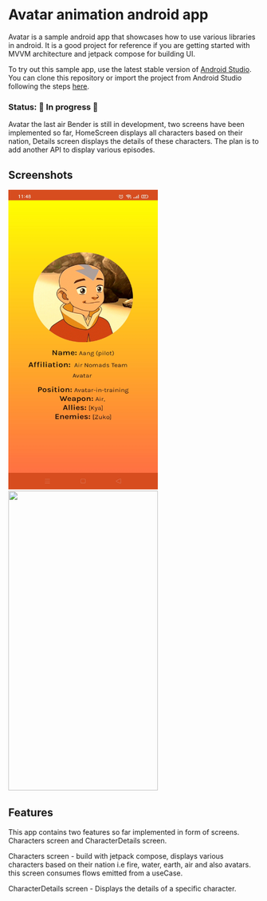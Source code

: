 # Avatar animation android app

Avatar is a sample android app that showcases how to use various libraries in android.
It is a good project for reference if you are getting started with MVVM architecture and jetpack compose for building UI.

To try out this sample app, use the latest stable version
of [Android Studio](https://developer.android.com/studio).
You can clone this repository or import the
project from Android Studio following the steps
[here](https://developer.android.com/jetpack/compose/setup#sample).

### Status: 🚧 In progress 🚧

Avatar the last air Bender is still in development, two screens have been implemented so far, HomeScreen displays all
characters based on their nation, Details screen displays the details of these characters. The plan is to add another API to display various episodes.

## Screenshots

<img src="app/src/main/java/com/example/avatarthelastairbender/screenshots/imag1.jpg" width="300" height="600"/>
<img src="app/src/main/java/com/example/avatarthelastairbender/screenshots/imag2.jpg" width="300" height="600"/>

## Features

This app contains two features so far implemented in form of screens. Characters screen and CharacterDetails screen.

Characters screen - build with jetpack compose, displays various characters based on their nation i.e fire, water, earth, air and also avatars.
this screen consumes flows emitted from a useCase.

CharacterDetails screen - Displays the details of a specific character.
